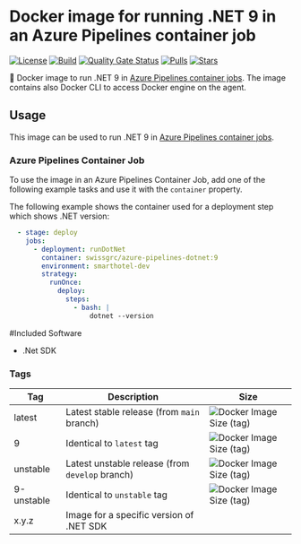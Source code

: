 # Docker image for running .NET 9 in an Azure Pipelines container job

<!-- markdownlint-disable MD013 -->
[![License](https://img.shields.io/badge/license-MIT-blue.svg?style=flat-square)](https://github.com/swissgrc/docker-azure-pipelines-dotnet-9/blob/main/LICENSE) [![Build](https://img.shields.io/github/actions/workflow/status/swissgrc/docker-azure-pipelines-dotnet-9/publish.yml?branch=develop&style=flat-square)](https://github.com/swissgrc/docker-azure-pipelines-dotnet-9/actions/workflows/publish.yml) [![Quality Gate Status](https://sonarcloud.io/api/project_badges/measure?project=swissgrc_docker-azure-pipelines-dotnet-9&metric=alert_status)](https://sonarcloud.io/summary/new_code?id=swissgrc_docker-azure-pipelines-dotnet-9) [![Pulls](https://img.shields.io/docker/pulls/swissgrc/azure-pipelines-dotnet.svg?style=flat-square)](https://hub.docker.com/r/swissgrc/azure-pipelines-dotnet) [![Stars](https://img.shields.io/docker/stars/swissgrc/azure-pipelines-dotnet.svg?style=flat-square)](https://hub.docker.com/r/swissgrc/azure-pipelines-dotnet)
<!-- markdownlint-restore -->

🐳 Docker image to run .NET 9 in [Azure Pipelines container jobs].
The image contains also Docker CLI to access Docker engine on the agent.

## Usage

This image can be used to run .NET 9 in [Azure Pipelines container jobs].

### Azure Pipelines Container Job

To use the image in an Azure Pipelines Container Job, add one of the following example tasks and use it with the `container` property.

The following example shows the container used for a deployment step which shows .NET version:

```yaml
  - stage: deploy
    jobs:
      - deployment: runDotNet
        container: swissgrc/azure-pipelines-dotnet:9
        environment: smarthotel-dev
        strategy:
          runOnce:
            deploy:
              steps:
                - bash: |
                    dotnet --version
```

#Included Software
- .Net SDK

### Tags

| Tag        | Description                                        | Size                                                                                                                              |
|------------|----------------------------------------------------|-----------------------------------------------------------------------------------------------------------------------------------|
| latest     | Latest stable release (from `main` branch)         | ![Docker Image Size (tag)](https://img.shields.io/docker/image-size/swissgrc/azure-pipelines-dotnet/latest?style=flat-square)     |
| 9          | Identical to `latest` tag                          | ![Docker Image Size (tag)](https://img.shields.io/docker/image-size/swissgrc/azure-pipelines-dotnet/9?style=flat-square)          |
| unstable   | Latest unstable release (from `develop` branch)    | ![Docker Image Size (tag)](https://img.shields.io/docker/image-size/swissgrc/azure-pipelines-dotnet/unstable?style=flat-square)   |
| 9-unstable | Identical to `unstable` tag                        | ![Docker Image Size (tag)](https://img.shields.io/docker/image-size/swissgrc/azure-pipelines-dotnet/9-unstable?style=flat-square) |
| x.y.z      | Image for a specific version of .NET SDK           |                                                                                                                                   |

[Azure Pipelines container jobs]: https://docs.microsoft.com/en-us/azure/devops/pipelines/process/container-phases
